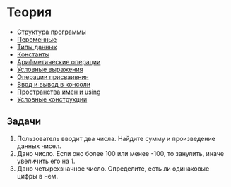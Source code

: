 # Теория

- [Структура программы](https://metanit.com/cpp/tutorial/2.1.php)
- [Переменные](https://metanit.com/cpp/tutorial/2.2.php)
- [Типы данных](https://metanit.com/cpp/tutorial/2.3.php)
- [Константы](https://metanit.com/cpp/tutorial/2.5.php)
- [Арифметические операции](https://metanit.com/cpp/tutorial/2.6.php)
- [Условные выражения](https://metanit.com/cpp/tutorial/2.7.php)
- [Операции присваивния](https://metanit.com/cpp/tutorial/2.9.php)
- [Ввод и вывод в консоли](https://metanit.com/cpp/tutorial/2.10.php)
- [Пространства имен и using](https://metanit.com/cpp/tutorial/2.11.php)
- [Условные конструкции](https://metanit.com/cpp/tutorial/2.12.php)

## Задачи

1. Пользователь вводит два числа. Найдите сумму и произведение данных чисел.
2. Дано число. Если оно более 100 или менее -100, то занулить, иначе увеличить его на 1.
3. Дано четырехзначное число. Определите, есть ли одинаковые цифры в нем.
